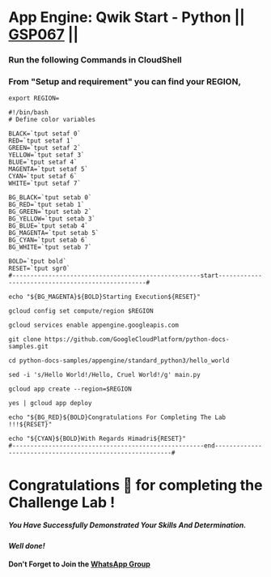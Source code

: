 # App Engine: Qwik Start - Python || [GSP067](https://www.cloudskillsboost.google/focuses/1014?parent=catalog) ||

### Run the following Commands in CloudShell

### From "Setup and requirement" you can find your REGION,
```
export REGION=
```
```
#!/bin/bash
# Define color variables

BLACK=`tput setaf 0`
RED=`tput setaf 1`
GREEN=`tput setaf 2`
YELLOW=`tput setaf 3`
BLUE=`tput setaf 4`
MAGENTA=`tput setaf 5`
CYAN=`tput setaf 6`
WHITE=`tput setaf 7`

BG_BLACK=`tput setab 0`
BG_RED=`tput setab 1`
BG_GREEN=`tput setab 2`
BG_YELLOW=`tput setab 3`
BG_BLUE=`tput setab 4`
BG_MAGENTA=`tput setab 5`
BG_CYAN=`tput setab 6`
BG_WHITE=`tput setab 7`

BOLD=`tput bold`
RESET=`tput sgr0`
#----------------------------------------------------start--------------------------------------------------#

echo "${BG_MAGENTA}${BOLD}Starting Execution${RESET}"

gcloud config set compute/region $REGION

gcloud services enable appengine.googleapis.com

git clone https://github.com/GoogleCloudPlatform/python-docs-samples.git

cd python-docs-samples/appengine/standard_python3/hello_world

sed -i 's/Hello World!/Hello, Cruel World!/g' main.py

gcloud app create --region=$REGION

yes | gcloud app deploy

echo "${BG_RED}${BOLD}Congratulations For Completing The Lab !!!${RESET}"

echo "${CYAN}${BOLD}With Regards Himadri${RESET}"
#-----------------------------------------------------end----------------------------------------------------------#
```

# Congratulations 🎉 for completing the Challenge Lab !

##### *You Have Successfully Demonstrated Your Skills And Determination.*

#### *Well done!*

#### Don't Forget to Join the [WhatsApp Group](https://chat.whatsapp.com/CcX9gXycV1lKmOjnZQCk7g) 
